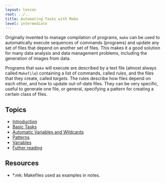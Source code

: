 ```yaml
---
layout: lesson
root: ../..
title: Automating Tasks with Make
level: intermediate
---
```


Originally invented to manage compilation of programs, `make` can be
used to automatically execute sequences of commands (programs) and
update any set of files that depend on another set of files. This
makes it a good solution for many data analysis and data management
problems, including the generation of images from data.

Programs that `make` will execute are described by a text file (almost
always called `Makefile`) containing a list of commands, called
*rules*, and the files that they create, called *targets*. The rules
describe how files depend on each other, and how to update out-of-date
files. They can be very specific, useful to generate one file, or
general, specifying a pattern for creating a certain class of files.

Topics
------
*   [Introduction](00-intro.html)
*   [Basic Tasks](01-basics.html)
*   [Automatic Variables and Wildcards](02-automatic-variables.html)
*   [Patterns](03-patterns.html)
*   [Variables](04-variables.html)
*   [Futher reading](05-futher-reading.html)

Resources
---------
*   \*.mk: Makefiles used as examples in notes.
